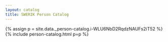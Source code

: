 ```yaml
---
layout: catalog
title: SWERIK Person Catalog
---
```

{% assign p = site.data._person-catalog.i-WLU6NbD2RqdzNAUFs2iT52 %}
{% include person-catalog.html p=p %}

